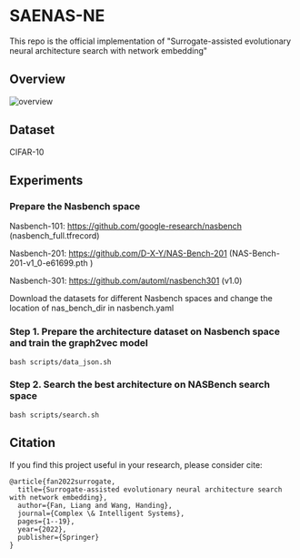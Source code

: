 # SAENAS-NE
This repo is the official implementation of "Surrogate-assisted evolutionary neural architecture search with network embedding"

## Overview
![overview](images/overview.png)
## Dataset
CIFAR-10

## Experiments

### Prepare the Nasbench space
Nasbench-101: https://github.com/google-research/nasbench (nasbench_full.tfrecord)

Nasbench-201: https://github.com/D-X-Y/NAS-Bench-201 (NAS-Bench-201-v1_0-e61699.pth )

Nasbench-301: https://github.com/automl/nasbench301 (v1.0)

Download the datasets for different Nasbench spaces and change the location of nas_bench_dir in nasbench.yaml


### Step 1. Prepare the architecture dataset on Nasbench space and train the graph2vec model
```shell
bash scripts/data_json.sh
```

### Step 2. Search the best architecture on NASBench search space
```shell
bash scripts/search.sh
```

## Citation
If you find this project useful in your research, please consider cite:

```
@article{fan2022surrogate,
  title={Surrogate-assisted evolutionary neural architecture search with network embedding},
  author={Fan, Liang and Wang, Handing},
  journal={Complex \& Intelligent Systems},
  pages={1--19},
  year={2022},
  publisher={Springer}
}